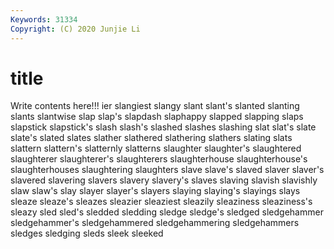 ```yaml
---
Keywords: 31334
Copyright: (C) 2020 Junjie Li
---
```


# title

Write contents here!!!
ier 
slangiest 
slangy 
slant 
slant's 
slanted 
slanting 
slants 
slantwise 
slap
slap's 
slapdash 
slaphappy 
slapped 
slapping 
slaps 
slapstick 
slapstick's 
slash 
slash's
slashed 
slashes 
slashing 
slat 
slat's 
slate 
slate's 
slated 
slates 
slather
slathered 
slathering 
slathers 
slating 
slats 
slattern 
slattern's 
slatternly 
slatterns 
slaughter
slaughter's 
slaughtered 
slaughterer 
slaughterer's 
slaughterers 
slaughterhouse 
slaughterhouse's 
slaughterhouses 
slaughtering 
slaughters
slave 
slave's 
slaved 
slaver 
slaver's 
slavered 
slavering 
slavers 
slavery 
slavery's
slaves 
slaving 
slavish 
slavishly 
slaw 
slaw's 
slay 
slayer 
slayer's 
slayers
slaying 
slaying's 
slayings 
slays 
sleaze 
sleaze's 
sleazes 
sleazier 
sleaziest 
sleazily
sleaziness 
sleaziness's 
sleazy 
sled 
sled's 
sledded 
sledding 
sledge 
sledge's 
sledged
sledgehammer 
sledgehammer's 
sledgehammered 
sledgehammering 
sledgehammers 
sledges 
sledging 
sleds 
sleek 
sleeked
